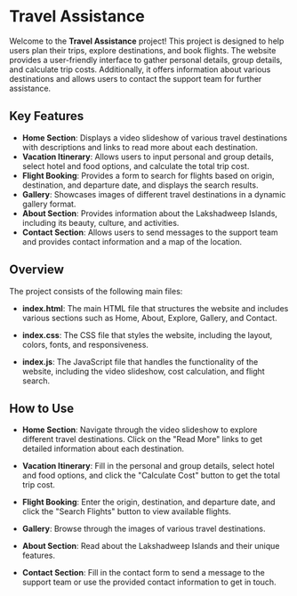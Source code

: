 # Travel Assistance  

Welcome to the **Travel Assistance** project! This project is designed to help users plan their trips, explore destinations, and book flights. The website provides a user-friendly interface to gather personal details, group details, and calculate trip costs. Additionally, it offers information about various destinations and allows users to contact the support team for further assistance.  

## Key Features  

- **Home Section**: Displays a video slideshow of various travel destinations with descriptions and links to read more about each destination.  
- **Vacation Itinerary**: Allows users to input personal and group details, select hotel and food options, and calculate the total trip cost.  
- **Flight Booking**: Provides a form to search for flights based on origin, destination, and departure date, and displays the search results.  
- **Gallery**: Showcases images of different travel destinations in a dynamic gallery format.  
- **About Section**: Provides information about the Lakshadweep Islands, including its beauty, culture, and activities.  
- **Contact Section**: Allows users to send messages to the support team and provides contact information and a map of the location.  

## Overview  

The project consists of the following main files:  

- **index.html**: The main HTML file that structures the website and includes various sections such as Home, About, Explore, Gallery, and Contact.  
  
- **index.css**: The CSS file that styles the website, including the layout, colors, fonts, and responsiveness.  

- **index.js**: The JavaScript file that handles the functionality of the website, including the video slideshow, cost calculation, and flight search.  

## How to Use  

- **Home Section**: Navigate through the video slideshow to explore different travel destinations. Click on the "Read More" links to get detailed information about each destination.  
  
- **Vacation Itinerary**: Fill in the personal and group details, select hotel and food options, and click the "Calculate Cost" button to get the total trip cost.  

- **Flight Booking**: Enter the origin, destination, and departure date, and click the "Search Flights" button to view available flights.  

- **Gallery**: Browse through the images of various travel destinations.  

- **About Section**: Read about the Lakshadweep Islands and their unique features.  

- **Contact Section**: Fill in the contact form to send a message to the support team or use the provided contact information to get in touch.  

